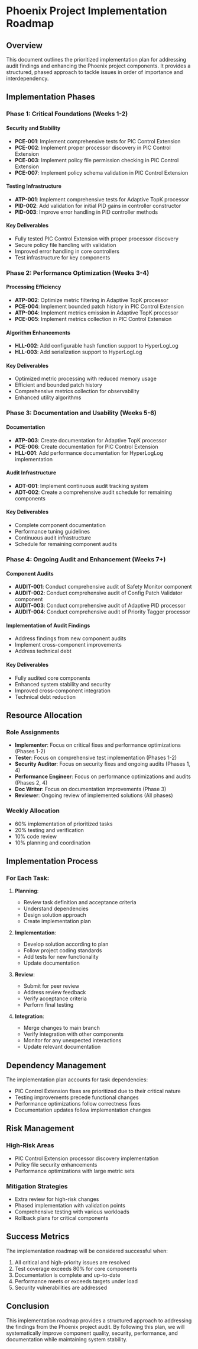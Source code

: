 # Phoenix Project Implementation Roadmap

## Overview
This document outlines the prioritized implementation plan for addressing audit findings and enhancing the Phoenix project components. It provides a structured, phased approach to tackle issues in order of importance and interdependency.

## Implementation Phases

### Phase 1: Critical Foundations (Weeks 1-2)

#### Security and Stability
- **PCE-001**: Implement comprehensive tests for PIC Control Extension
- **PCE-002**: Implement proper processor discovery in PIC Control Extension
- **PCE-003**: Implement policy file permission checking in PIC Control Extension
- **PCE-007**: Implement policy schema validation in PIC Control Extension

#### Testing Infrastructure
- **ATP-001**: Implement comprehensive tests for Adaptive TopK processor
- **PID-002**: Add validation for initial PID gains in controller constructor
- **PID-003**: Improve error handling in PID controller methods

#### Key Deliverables
- Fully tested PIC Control Extension with proper processor discovery
- Secure policy file handling with validation
- Improved error handling in core controllers
- Test infrastructure for key components

### Phase 2: Performance Optimization (Weeks 3-4)

#### Processing Efficiency
- **ATP-002**: Optimize metric filtering in Adaptive TopK processor
- **PCE-004**: Implement bounded patch history in PIC Control Extension
- **ATP-004**: Implement metrics emission in Adaptive TopK processor
- **PCE-005**: Implement metrics collection in PIC Control Extension

#### Algorithm Enhancements
- **HLL-002**: Add configurable hash function support to HyperLogLog
- **HLL-003**: Add serialization support to HyperLogLog

#### Key Deliverables
- Optimized metric processing with reduced memory usage
- Efficient and bounded patch history
- Comprehensive metrics collection for observability
- Enhanced utility algorithms

### Phase 3: Documentation and Usability (Weeks 5-6)

#### Documentation
- **ATP-003**: Create documentation for Adaptive TopK processor
- **PCE-006**: Create documentation for PIC Control Extension
- **HLL-001**: Add performance documentation for HyperLogLog implementation

#### Audit Infrastructure
- **ADT-001**: Implement continuous audit tracking system
- **ADT-002**: Create a comprehensive audit schedule for remaining components

#### Key Deliverables
- Complete component documentation
- Performance tuning guidelines
- Continuous audit infrastructure
- Schedule for remaining component audits

### Phase 4: Ongoing Audit and Enhancement (Weeks 7+)

#### Component Audits
- **AUDIT-001**: Conduct comprehensive audit of Safety Monitor component
- **AUDIT-002**: Conduct comprehensive audit of Config Patch Validator component
- **AUDIT-003**: Conduct comprehensive audit of Adaptive PID processor
- **AUDIT-004**: Conduct comprehensive audit of Priority Tagger processor

#### Implementation of Audit Findings
- Address findings from new component audits
- Implement cross-component improvements
- Address technical debt

#### Key Deliverables
- Fully audited core components
- Enhanced system stability and security
- Improved cross-component integration
- Technical debt reduction

## Resource Allocation

### Role Assignments
- **Implementer**: Focus on critical fixes and performance optimizations (Phases 1-2)
- **Tester**: Focus on comprehensive test implementation (Phases 1-2)
- **Security Auditor**: Focus on security fixes and ongoing audits (Phases 1, 4)
- **Performance Engineer**: Focus on performance optimizations and audits (Phases 2, 4)
- **Doc Writer**: Focus on documentation improvements (Phase 3)
- **Reviewer**: Ongoing review of implemented solutions (All phases)

### Weekly Allocation
- 60% implementation of prioritized tasks
- 20% testing and verification
- 10% code review
- 10% planning and coordination

## Implementation Process

### For Each Task:
1. **Planning**:
   - Review task definition and acceptance criteria
   - Understand dependencies
   - Design solution approach
   - Create implementation plan

2. **Implementation**:
   - Develop solution according to plan
   - Follow project coding standards
   - Add tests for new functionality
   - Update documentation

3. **Review**:
   - Submit for peer review
   - Address review feedback
   - Verify acceptance criteria
   - Perform final testing

4. **Integration**:
   - Merge changes to main branch
   - Verify integration with other components
   - Monitor for any unexpected interactions
   - Update relevant documentation

## Dependency Management

The implementation plan accounts for task dependencies:
- PIC Control Extension fixes are prioritized due to their critical nature
- Testing improvements precede functional changes
- Performance optimizations follow correctness fixes
- Documentation updates follow implementation changes

## Risk Management

### High-Risk Areas
- PIC Control Extension processor discovery implementation
- Policy file security enhancements
- Performance optimizations with large metric sets

### Mitigation Strategies
- Extra review for high-risk changes
- Phased implementation with validation points
- Comprehensive testing with various workloads
- Rollback plans for critical components

## Success Metrics

The implementation roadmap will be considered successful when:
1. All critical and high-priority issues are resolved
2. Test coverage exceeds 80% for core components
3. Documentation is complete and up-to-date
4. Performance meets or exceeds targets under load
5. Security vulnerabilities are addressed

## Conclusion

This implementation roadmap provides a structured approach to addressing the findings from the Phoenix project audit. By following this plan, we will systematically improve component quality, security, performance, and documentation while maintaining system stability.

